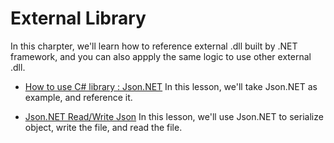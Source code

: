 # External Library
In this charpter, we'll learn how to reference external .dll built by .NET framework, and you can also appply the same logic to use other external .dll.

* [How to use C# library : Json.NET](/doc/Ch8/8-1.md)
In this lesson, we'll take Json.NET as example, and reference it.
    
* [Json.NET Read/Write Json](/doc/Ch8/8-2.md)
In this lesson, we'll use Json.NET to serialize object, write the file, and read the file.
